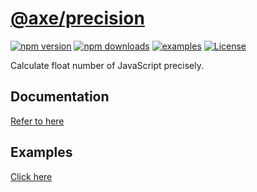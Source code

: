 # [@axe/precision](https://www.npmjs.org/package/@axe/precision)

[![npm version](https://img.shields.io/npm/v/@axe/precision.svg)](https://www.npmjs.org/package/@axe/precision)
[![npm downloads](https://img.shields.io/npm/dt/@axe/precision.svg)](http://npm-stat.com/charts.html?package=@axe/precision)
[![examples](https://img.shields.io/badge/examples-🚀-yellow.svg)](https://ansenhuang.github.io/axe/examples/precision.html)
[![License](https://img.shields.io/npm/l/@axe/precision.svg)](../../LICENSE)

Calculate float number of JavaScript precisely.

## Documentation

[Refer to here](https://ansenhuang.github.io/axe/docs/modules/_axe_precision.html)

## Examples

[Click here](https://ansenhuang.github.io/axe/examples/precision.html)
